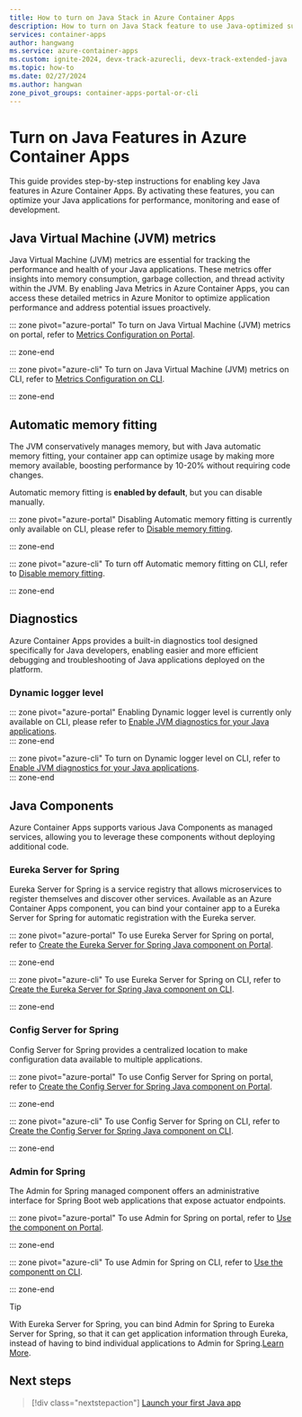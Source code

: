 ```yaml
---
title: How to turn on Java Stack in Azure Container Apps
description: How to turn on Java Stack feature to use Java-optimized support in Azure Container Apps
services: container-apps
author: hangwang
ms.service: azure-container-apps
ms.custom: ignite-2024, devx-track-azurecli, devx-track-extended-java
ms.topic: how-to
ms.date: 02/27/2024
ms.author: hangwan
zone_pivot_groups: container-apps-portal-or-cli
---
```


# Turn on Java Features in Azure Container Apps

This guide provides step-by-step instructions for enabling key Java features in Azure Container Apps. By activating these features, you can optimize your Java applications for performance, monitoring and ease of development. 

## Java Virtual Machine (JVM) metrics
Java Virtual Machine (JVM) metrics are essential for tracking the performance and health of your Java applications. These metrics offer insights into memory consumption, garbage collection, and thread activity within the JVM. By enabling Java Metrics in Azure Container Apps, you can access these detailed metrics in Azure Monitor to optimize application performance and address potential issues proactively.

::: zone pivot="azure-portal"
To turn on Java Virtual Machine (JVM) metrics on portal, refer to [Metrics Configuration on Portal](java-metrics.md?tabs=create&pivots=azure-portal#configuration).

::: zone-end

::: zone pivot="azure-cli"
To turn on Java Virtual Machine (JVM) metrics on CLI, refer to [Metrics Configuration on CLI](java-metrics.md?tabs=create&pivots=azure-cli#configuration).  

::: zone-end

## Automatic memory fitting
The JVM conservatively manages memory, but with Java automatic memory fitting, your container app can optimize usage by making more memory available, boosting performance by 10-20% without requiring code changes.

Automatic memory fitting is **enabled by default**, but you can disable manually.

::: zone pivot="azure-portal"
Disabling Automatic memory fitting is currently only available on CLI, please refer to [Disable memory fitting](java-memory-fit.md?tabs=create#disable-memory-fitting).

::: zone-end

::: zone pivot="azure-cli"
To turn off Automatic memory fitting on CLI, refer to [Disable memory fitting](java-memory-fit.md?tabs=create#disable-memory-fitting).  

::: zone-end

## Diagnostics
Azure Container Apps provides a built-in diagnostics tool designed specifically for Java developers, enabling easier and more efficient debugging and troubleshooting of Java applications deployed on the platform.

### Dynamic logger level

::: zone pivot="azure-portal"
Enabling Dynamic logger level is currently only available on CLI, please refer to [Enable JVM diagnostics for your Java applications](java-dynamic-log-level.md?enable-jvm-diagnostics-for-your-java-applications).  
::: zone-end

::: zone pivot="azure-cli"
To turn on Dynamic logger level on CLI, refer to [Enable JVM diagnostics for your Java applications](java-dynamic-log-level.md?enable-jvm-diagnostics-for-your-java-applications).  
::: zone-end

## Java Components
Azure Container Apps supports various Java Components as managed services, allowing you to leverage these components without deploying additional code.

### Eureka Server for Spring
Eureka Server for Spring is a service registry that allows microservices to register themselves and discover other services. Available as an Azure Container Apps component, you can bind your container app to a Eureka Server for Spring for automatic registration with the Eureka server.

::: zone pivot="azure-portal"
To use Eureka Server for Spring on portal, refer to [Create the Eureka Server for Spring Java component on Portal](java-eureka-server.md?tabs=azure-portal#create-the-eureka-server-for-spring-java-component).

::: zone-end

::: zone pivot="azure-cli"
To use Eureka Server for Spring on CLI, refer to [Create the Eureka Server for Spring Java component on CLI](java-eureka-server.md?tabs=azure-cli#create-the-eureka-server-for-spring-java-component).

::: zone-end

### Config Server for Spring
Config Server for Spring provides a centralized location to make configuration data available to multiple applications. 

::: zone pivot="azure-portal"
To use Config Server for Spring on portal, refer to [Create the Config Server for Spring Java component on Portal](java-config-server.md?tabs=azure-portal#create-the-config-server-for-spring-java-component).

::: zone-end

::: zone pivot="azure-cli"
To use Config Server for Spring on CLI, refer to [Create the Config Server for Spring Java component on CLI](java-config-server.md?tabs=azure-cli#create-the-config-server-for-spring-java-component).

::: zone-end

### Admin for Spring
The Admin for Spring managed component offers an administrative interface for Spring Boot web applications that expose actuator endpoints. 

::: zone pivot="azure-portal"
To use Admin for Spring on portal, refer to [Use the component on Portal](java-admin.md?tabs=azure-portal).

::: zone-end

::: zone pivot="azure-cli"
To use Admin for Spring on CLI, refer to [Use the componentt on CLI](java-admin.md?tabs=azure-cli).

::: zone-end

> [!TIP]
> With Eureka Server for Spring, you can bind Admin for Spring to Eureka Server for Spring, so that it can get application information through Eureka, instead of having to bind individual applications to Admin for Spring.[Learn More](java-admin-eureka-integration.md).


## Next steps

> [!div class="nextstepaction"]
> [Launch your first Java app](java-get-started.md)
